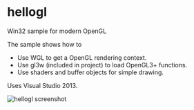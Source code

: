 # hellogl
Win32 sample for modern OpenGL 

The sample shows how to
 - Use WGL to get a OpenGL rendering context.
 - Use gl3w (included in project) to load OpenGL3+ functions.
 - Use shaders and buffer objects for simple drawing.

Uses Visual Studio 2013.

![hellogl screenshot](https://raw.github.com/lmurmann/hellogl/master/screenshot.png)
